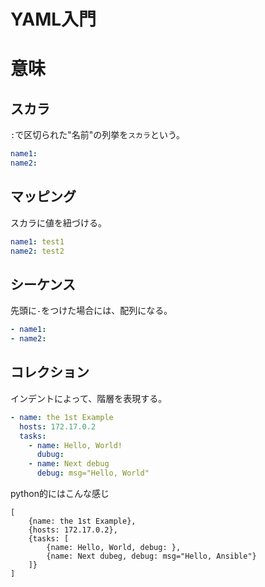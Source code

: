 # YAML入門
# 意味
## スカラ
`:`で区切られた"名前"の列挙を`スカラ`という。
```yaml
name1: 
name2: 
```
## マッピング
スカラに値を紐づける。
```yaml
name1: test1
name2: test2
```
## シーケンス
先頭に`-`をつけた場合には、配列になる。
```yaml
- name1:
- name2:
```
## コレクション
インデントによって、階層を表現する。
```yaml
- name: the 1st Example
  hosts: 172.17.0.2
  tasks:
    - name: Hello, World!
      dubug:
    - name: Next debug
      debug: msg="Hello, World"
```
python的にはこんな感じ
```
[
    {name: the 1st Example},
    {hosts: 172.17.0.2},
    {tasks: [
        {name: Hello, World, debug: },
        {name: Next dubeg, debug: msg="Hello, Ansible"}
    ]}
]
```
